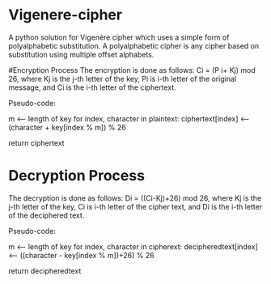 # Vigenere-cipher
A python solution for  Vigenère cipher which  uses a simple form of polyalphabetic substitution. A polyalphabetic cipher is any cipher based on substitution using multiple offset alphabets.

#Encryption Process
The encryption is done as follows:
Ci = (P i+ Kj) mod 26,
where Kj is the j-th letter of the key, 
Pi is і-th letter of the original message, and
Ci is the i-th letter of the ciphertext.

Pseudo-code:
 
m <-- length of key 
for index, character in plaintext:
    ciphertext[index] <-- (character + key[index % m]) % 26
 
return ciphertext

# Decryption Process
The decryption is done as follows:
Di = ((Ci-Kj)+26) mod 26,
where Kj is the j-th letter of the key, 
Ci is і-th letter of the cipher text, and
Di is the i-th letter of the deciphered text.

Pseudo-code:
 
m <-- length of key 
for index, character in cipherext:
    decipheredtext[index] <-- ((character - key[index % m])+26) % 26
 
return decipheredtext
